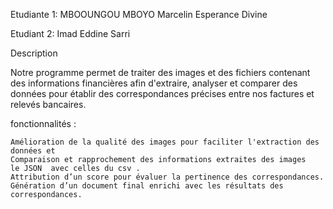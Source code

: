 Etudiante 1:  MBOOUNGOU MBOYO Marcelin Esperance Divine 

Etudiant  2: Imad Eddine Sarri

 Description

Notre programme permet de traiter des images et des fichiers contenant des informations financières afin d'extraire, analyser et comparer des données pour établir des correspondances précises entre nos factures et relevés bancaires.

 fonctionnalités :

    Amélioration de la qualité des images pour faciliter l'extraction des données et 
    Comparaison et rapprochement des informations extraites des images   le JSON  avec celles du csv .
    Attribution d’un score pour évaluer la pertinence des correspondances.
    Génération d’un document final enrichi avec les résultats des correspondances.
